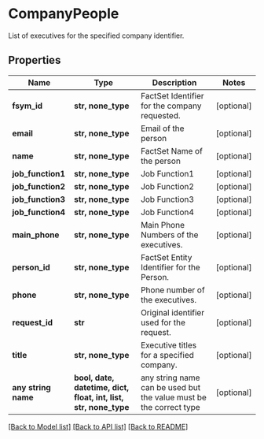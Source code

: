 # CompanyPeople

List of executives for the specified company identifier.

## Properties
Name | Type | Description | Notes
------------ | ------------- | ------------- | -------------
**fsym_id** | **str, none_type** | FactSet Identifier for the company requested. | [optional] 
**email** | **str, none_type** | Email of the person | [optional] 
**name** | **str, none_type** | FactSet Name of the person | [optional] 
**job_function1** | **str, none_type** | Job Function1 | [optional] 
**job_function2** | **str, none_type** | Job Function2 | [optional] 
**job_function3** | **str, none_type** | Job Function3 | [optional] 
**job_function4** | **str, none_type** | Job Function4 | [optional] 
**main_phone** | **str, none_type** | Main Phone Numbers of the executives. | [optional] 
**person_id** | **str, none_type** | FactSet Entity Identifier for the Person. | [optional] 
**phone** | **str, none_type** | Phone number of the executives. | [optional] 
**request_id** | **str** | Original identifier used for the request. | [optional] 
**title** | **str, none_type** | Executive titles for a specified company. | [optional] 
**any string name** | **bool, date, datetime, dict, float, int, list, str, none_type** | any string name can be used but the value must be the correct type | [optional]

[[Back to Model list]](../README.md#documentation-for-models) [[Back to API list]](../README.md#documentation-for-api-endpoints) [[Back to README]](../README.md)


